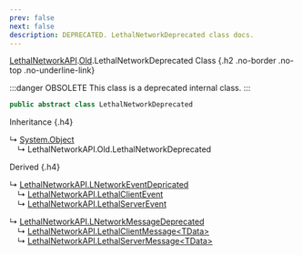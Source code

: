 ```yaml
---
prev: false
next: false
description: DEPRECATED. LethalNetworkDeprecated class docs.
---
```


[LethalNetworkAPI](/api/LethalNetworkAPI).[Old](/api/deprecated/LethalNetworkAPI.Old).LethalNetworkDeprecated Class {.h2 .no-border .no-top .no-underline-link}

:::danger OBSOLETE
This class is a deprecated internal class.
:::

```csharp
public abstract class LethalNetworkDeprecated
```

Inheritance {.h4}

&rdsh; [System.Object](https://docs.microsoft.com/en-us/dotnet/api/System.Object)
<br>&emsp;&rdsh; LethalNetworkAPI.Old.LethalNetworkDeprecated

Derived {.h4}

&rdsh; [LethalNetworkAPI.LNetworkEventDepricated](/api/deprecated/LethalNetworkAPI.LNetworkEventDepricated)
<br>&emsp;&rdsh; [LethalNetworkAPI.LethalClientEvent](/api/deprecated/LethalNetworkAPI.LethalClientEvent)
<br>&emsp;&rdsh; [LethalNetworkAPI.LethalServerEvent](/api/deprecated/LethalNetworkAPI.LethalServerEvent)

&rdsh; [LethalNetworkAPI.LNetworkMessageDeprecated](/api/deprecated/LethalNetworkAPI.LNetworkMessageDeprecated)
<br>&emsp;&rdsh; [LethalNetworkAPI.LethalClientMessage&lt;TData&gt;](/api/deprecated/LethalNetworkAPI.LethalClientMessage)
<br>&emsp;&rdsh; [LethalNetworkAPI.LethalServerMessage&lt;TData&gt;](/api/deprecated/LethalNetworkAPI.LethalServerMessage)
